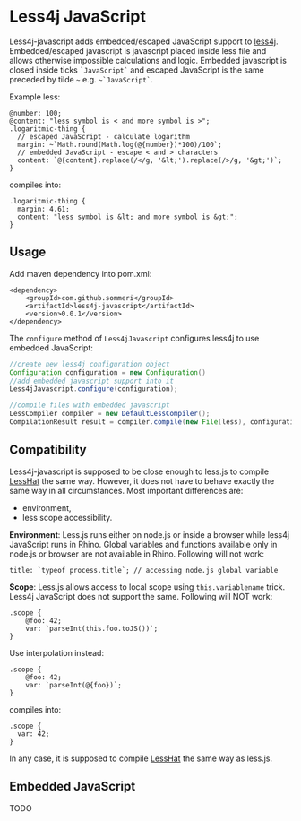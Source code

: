 Less4j JavaScript
=================

Less4j-javascript adds embedded/escaped JavaScript support to [less4j](https://github.com/SomMeri/less4j#readme). Embedded/escaped javascript is javascript placed inside less file and allows otherwise impossible calculations and logic. Embedded javascript is closed inside ticks `` `JavaScript` `` and escaped JavaScript is the same preceded by tilde `~` e.g. `` ~`JavaScript` ``. 

Example less:
```
@number: 100;
@content: "less symbol is < and more symbol is >";
.logaritmic-thing {
  // escaped JavaScript - calculate logarithm
  margin: ~`Math.round(Math.log(@{number})*100)/100`; 
  // embedded JavaScript - escape < and > characters
  content: `@{content}.replace(/</g, '&lt;').replace(/>/g, '&gt;')`; 
}
```

compiles into:
```
.logaritmic-thing {
  margin: 4.61;
  content: "less symbol is &lt; and more symbol is &gt;";
}
```

## Usage
Add maven dependency into pom.xml:
````
<dependency>
    <groupId>com.github.sommeri</groupId>
    <artifactId>less4j-javascript</artifactId>
    <version>0.0.1</version>
</dependency>
````

The `configure` method of `Less4jJavascript` configures less4j to use embedded JavaScript:
````java
//create new less4j configuration object
Configuration configuration = new Configuration()
//add embedded javascript support into it
Less4jJavascript.configure(configuration);

//compile files with embedded javascript
LessCompiler compiler = new DefaultLessCompiler();
CompilationResult result = compiler.compile(new File(less), configuration);
````

## Compatibility
Less4j-javascript is supposed to be close enough to less.js to compile [LessHat](https://github.com/csshat/lesshat) the same way. However, it does not have to behave exactly the same way in all circumstances. Most important differences are:
* environment,
* less scope accessibility.

**Environment**: Less.js runs either on node.js or inside a browser while less4j JavaScript runs in Rhino. Global variables and functions available only in node.js or browser are not available in Rhino. Following will not work:
```
title: `typeof process.title`; // accessing node.js global variable
``` 

**Scope**: Less.js allows access to local scope using `this.variablename` trick. Less4j JavaScript does not support the same. Following will NOT work:
```
.scope {
    @foo: 42;
    var: `parseInt(this.foo.toJS())`;
}
```

Use interpolation instead:
```
.scope {
    @foo: 42;
    var: `parseInt(@{foo})`;
}
```

compiles into:
```
.scope {
  var: 42;
}
```

In any case, it is supposed to compile [LessHat](https://github.com/csshat/lesshat) the same way as less.js. 

## Embedded JavaScript
TODO


